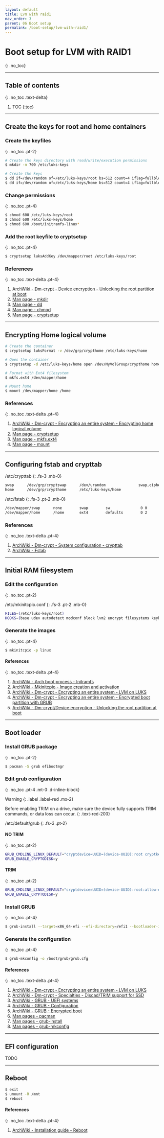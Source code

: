 ```yaml
---
layout: default
title: Lvm with raid1
nav_order: 3
parent: 06 Boot setup
permalink: /boot-setup/lvm-with-raid1/
---
```


# Boot setup for LVM with RAID1
{: .no_toc}

---

## Table of contents
{: .no_toc .text-delta}

1. TOC
{:toc}

---

## Create the keys for root and home containers

### Create the keyfiles
{: .no_toc .pt-2}

```bash
# Create the keys directory with read/write/execution permissions
$ mkdir -m 700 /etc/luks-keys

# Create the keys
$ dd if=/dev/random of=/etc/luks-keys/root bs=512 count=4 iflag=fullblock
$ dd if=/dev/random of=/etc/luks-keys/home bs=512 count=4 iflag=fullblock
```

### Change permissions
{: .no_toc .pt-4}

```bash
$ chmod 600 /etc/luks-keys/root
$ chmod 600 /etc/luks-keys/home
$ chmod 600 /boot/initramfs-linux*
```

### Add the root keyfile to cryptsetup
{: .no_toc .pt-4}

```bash
$ cryptsetup luksAddKey /dev/mapper/root /etc/luks-keys/root
```

### References
{: .no_toc .text-delta .pt-4}

1. [ArchWiki - Dm-crypt - Device encryption - Unlocking the root partition at boot](https://wiki.archlinux.org/index.php/Dm-crypt/Device_encryption#Unlocking_the_root_partition_at_boot)
1. [Man page - mkdir](https://jlk.fjfi.cvut.cz/arch/manpages/man/core/coreutils/mkdir.1.en)
1. [Man page - dd](https://jlk.fjfi.cvut.cz/arch/manpages/man/core/coreutils/dd.1.en)
1. [Man page - chmod](https://jlk.fjfi.cvut.cz/arch/manpages/man/core/coreutils/chmod.1.en)
1. [Man page - cryptsetup](https://jlk.fjfi.cvut.cz/arch/manpages/man/core/cryptsetup/cryptsetup.8.en)

---

## Encrypting Home logical volume

```bash
# Create the container
$ cryptsetup luksFormat -v /dev/grp/crypthome /etc/luks-keys/home

# Open the container
$ cryptsetup -d /etc/luks-keys/home open /dev/MyVolGroup/crypthome home

# Format with Ext4 filesystem
$ mkfs.ext4 /dev/mapper/home

# Mount home
$ mount /dev/mapper/home /home
```

### References
{: .no_toc .text-delta .pt-4}

1. [ArchWiki - Dm-crypt - Encrypting an entire system - Encrypting home logical volume](https://wiki.archlinux.org/index.php/Dm-crypt/Encrypting_an_entire_system#Encrypting_logical_volume_/home)
1. [Man page - cryptsetup](https://jlk.fjfi.cvut.cz/arch/manpages/man/core/cryptsetup/cryptsetup.8.en)
1. [Man page - mkfs.ext4](https://jlk.fjfi.cvut.cz/arch/manpages/man/core/e2fsprogs/mkfs.ext4.8.en)
1. [Man page - mount](https://jlk.fjfi.cvut.cz/arch/manpages/man/core/util-linux/mount.8.en)

---

## Configuring fstab and crypttab

/etc/crypttab
{: .fs-3 .mb-0}

```bash
swap      /dev/grp/cryptswap      /dev/urandom	             swap,cipher=aes-xts-plain64,size=256
home      /dev/grp/crypthome      /etc/luks-keys/home
```

/etc/fstab
{: .fs-3 .pt-2 .mb-0}

```bash
/dev/mapper/swap      none        swap        sw              0 0
/dev/mapper/home      /home       ext4        defaults        0 2
```

### References
{: .no_toc .text-delta .pt-4}

1. [ArchWiki - Dm-crypt - System configuration - crypttab](https://wiki.archlinux.org/index.php/Dm-crypt/System_configuration#crypttab)
1. [ArchWiki - Fstab](https://wiki.archlinux.org/index.php/Fstab)

---

## Initial RAM filesystem

### Edit the configuration
{: .no_toc .pt-2}

/etc/mkinitcpio.conf
{: .fs-3 .pt-2 .mb-0}

```bash
FILES=(/etc/luks-keys/root)
HOOKS=(base udev autodetect modconf block lvm2 encrypt filesystems keyboard keymap fsck)
```

### Generate the images
{: .no_toc .pt-4}

```bash
$ mkinitcpio -p linux
```

#### References
{: .no_toc .text-delta .pt-4}

1. [ArchWiki - Arch boot process - Initramfs](https://wiki.archlinux.org/index.php/Arch_boot_process#initramfs)
1. [ArchWiki - Mkinitcpio - Image creation and activation](https://wiki.archlinux.org/index.php/Mkinitcpio#Image_creation_and_activation)
1. [ArchWiki - Dm-crypt - Encrypting an entire system - LVM on LUKS](https://wiki.archlinux.org/index.php/Dm-crypt/Encrypting_an_entire_system#LVM_on_LUKS)
1. [ArchWiki - Dm-crypt - Encrypting an entire system - Encrypted boot partition with GRUB](https://wiki.archlinux.org/index.php/Dm-crypt/Encrypting_an_entire_system#Encrypted_boot_partition_(GRUB))
1. [ArchWiki - Dm-crypt/Device encryption - Unlocking the root partition at boot](https://wiki.archlinux.org/index.php/Dm-crypt/Device_encryption#Unlocking_the_root_partition_at_boot)

---

## Boot loader

### Install GRUB package
{: .no_toc .pt-2}

```bash
$ pacman -S grub efibootmgr
```

### Edit grub configuration
{: .no_toc .pt-4 .mt-0 .d-inline-block}

Warning
{: .label .label-red .mx-2}

Before enabling TRIM on a drive, make sure the device fully supports TRIM commands, or data loss can occur.
{: .text-red-200}

/etc/default/grub
{: .fs-3 .pt-2}

#### NO TRIM
{: .no_toc .pt-2}

```bash
GRUB_CMDLINE_LINUX_DEFAULT="cryptdevice=UUID=(device-UUID):root cryptkey=rootfs:/etc/luks-keys/root root=/dev/mapper/root loglevel=3 quiet"
GRUB_ENABLE_CRYPTODISK=y
```

#### TRIM
{: .no_toc .pt-2}

```bash
GRUB_CMDLINE_LINUX_DEFAULT="cryptdevice=UUID=(device-UUID):root:allow-discards cryptkey=rootfs:/etc/luks-keys/root root=/dev/mapper/root loglevel=3 quiet"
GRUB_ENABLE_CRYPTODISK=y
```

### Install GRUB
{: .no_toc .pt-4}

```bash
$ grub-install --target=x86_64-efi --efi-directory=/efi1 --bootloader-id=GRUB --recheck
```

### Generate the configuration
{: .no_toc .pt-4}

```bash
$ grub-mkconfig -o /boot/grub/grub.cfg
```

#### References
{: .no_toc .text-delta .pt-4}

1. [ArchWiki - Dm-crypt - Encrypting an entire system - LVM on LUKS](https://wiki.archlinux.org/index.php/Dm-crypt/Encrypting_an_entire_system#LVM_on_LUKS)
1. [ArchWiki - Dm-crypt - Specialties - Discad/TRIM support for SSD](https://wiki.archlinux.org/index.php/Dm-crypt/Specialties#Discard/TRIM_support_for_solid_state_drives_(SSD))
1. [ArchWiki - GRUB - UEFI systems](https://wiki.archlinux.org/index.php/GRUB#UEFI_systems)
1. [ArchWiki - GRUB - Configuration](https://wiki.archlinux.org/index.php/GRUB#Configuration)
1. [ArchWiki - GRUB - Encrypted boot](https://wiki.archlinux.org/index.php/GRUB#Encrypted_/boot)
1. [Man pages - pacman](https://jlk.fjfi.cvut.cz/arch/manpages/man/core/pacman/pacman.8.en)
1. [Man pages - grub-install](https://jlk.fjfi.cvut.cz/arch/manpages/man/core/grub/grub-install.8.en)
1. [Man pages - grub-mkconfig](https://jlk.fjfi.cvut.cz/arch/manpages/man/core/grub/grub-mkconfig.8.en)

---

## EFI configuration

TODO

---

## Reboot

```bash
$ exit
$ umount -R /mnt
$ reboot
```

#### References
{: .no_toc .text-delta .pt-4}

1. [ArchWiki - Installation guide - Reboot](https://wiki.archlinux.org/index.php/Installation_guide#Reboot)
